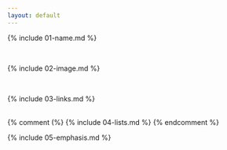 ```yaml
---
layout: default
---
```


{% include 01-name.md %}

<br>

{% include 02-image.md %}

<br>

{% include 03-links.md %}

<br>
{% comment (%}
{% include 04-lists.md %}
{% endcomment %}
<br>

{% include 05-emphasis.md %}
